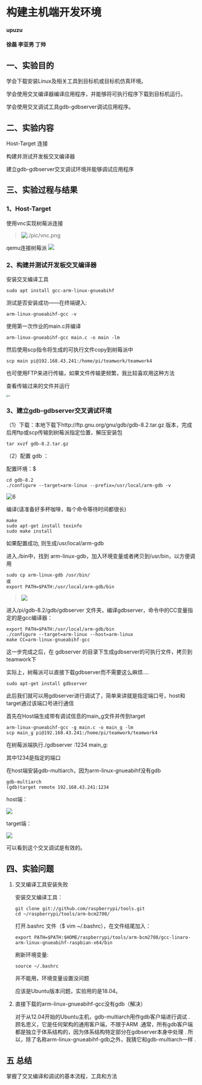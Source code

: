 # 构建主机端开发环境

#### upuzu

#### 徐磊 李亚男 丁帅

## 一、实验目的
学会下载安装Linux及相关工具到目标机或目标机仿真环境。 

学会使用交叉编译器编译应用程序，并能够将可执行程序下载到目标机运行。 

学会使用交叉调试工具gdb-gdbserver调试应用程序。 


## 二、实验内容

Host-Target 连接 

构建并测试开发板交叉编译器

建立gdb-gdbserver交叉调试环境并能够调试应用程序

## 三、实验过程与结果

### 1、Host-Target

使用vnc实现树莓派连接

> ![./pic/vnc.png](./pic/vnc.png)

qemu连接树莓派
![](./pic/qemu.png)

### 2、构建并测试开发板交叉编译器 

安装交叉编译工具

```
sudo apt install gcc-arm-linux-gnueabihf
```

测试是否安装成功——在终端键入:
```
arm-linux-gnueabihf-gcc -v 
```
使用第一次作业的main.c并编译

```
arm-linux-gnueabihf-gcc main.c -o main -lm 
```
然后使用scp指令将生成的可执行文件copy到树莓派中

```
scp main pi@192.168.43.241:/home/pi/teamwork/teamwork4
```

也可使用FTP来进行传输，如果文件传输更频繁，我比较喜欢用这种方法

查看传输过来的文件并运行

<img src="./pic/result1.png" alt="4" style="zoom:38%;" />

### 3、建立gdb-gdbserver交叉调试环境

（1）下载：本地下载下http://ftp.gnu.org/gnu/gdb/gdb-8.2.tar.gz 版本，完成后用ftp或scp传输到树莓派指定位置，解压安装包

```
tar xvzf gdb-8.2.tar.gz
```

（2）配置 gdb ：

配置环境：$

```
cd gdb-8.2
./configure --target=arm-linux --prefix=/usr/local/arm-gdb -v 
```

![6](./pic/compile.png)

编译(请准备好多杯咖啡，每个命令等待时间都很长)

```
make
sudo apt-get install texinfo
sudo make install
```

如果配置成功, 则生成/usr/local/arm-gdb 

进入./bin中，找到 arm-linux-gdb，加入环境变量或者拷贝到/usr/bin，以方便调用 

```
sudo cp arm-linux-gdb /usr/bin/ 
或
export PATH=$PATH:/usr/local/arm-gdb/bin
```
> ![](./pic/arm_gdb.png)

进入/pi/gdb-8.2/gdb/gdbserver 文件夹，编译gdbserver，命令中的CC变量指定的是gcc编译器： 

```
export PATH=$PATH:/usr/local/arm-gdb/bin 
./configure --target=arm-linux --host=arm-linux 
make CC=arm-linux-gnueabihf-gcc
```

这一步完成之后，在 gdbserver 的目录下生成gdbserver的可执行文件，拷贝到teamwork下

实际上，树莓派可以直接下载gdbserver而不需要这么麻烦....

```
sudo apt-get install gdbserver
```

此后我们就可以用gdbserver进行调试了，简单来讲就是指定端口号，host和target通过该端口号进行通信

首先在Host端生成带有调试信息的main_g文件并传到target

```
arm-linux-gnueabihf-gcc -g main.c -o main_g -lm
scp main_g pi@192.168.43.241:/home/pi/teamwork/teamwork4
```

在树莓派端执行./gdbserver :1234 main_g:

其中1234是指定的端口

在host端安装gdb-multiarch，因为arm-linux-gnueabihf没有gdb

```
gdb-multiarch
(gdb)target remote 192.168.43.241:1234 
```

host端：

![](./pic/host.png)

target端：

![](./pic/target.png)

可以看到这个交叉调试是有效的。 

## 四、实验问题

1. 交叉编译工具安装失败

   安装交叉编译工具：

   ```
   git clone git://github.com/raspberrypi/tools.git 
   cd ~/raspberrypi/tools/arm-bcm2708/ 
   ```

   打开.bashrc 文件（$ vim ~/.bashrc），在文件结尾加入：

   ```
   export PATH=$PATH:$HOME/raspberrypi/tools/arm-bcm2708/gcc-linaro-arm-linux-gnueabihf-raspbian-x64/bin 
   ```

   刷新环境变量:

   ```
   source ~/.bashrc
   ```

   并不能用，环境变量设置没问题

   应该是Ubuntu版本问题，实验用的是18.04。

2. 直接下载的arm-linux-gnueabihf-gcc没有gdb（解决）

   对于从12.04开始的Ubuntu主机，gdb-multiarch用作gdb客户端进行调试 . 顾名思义，它是任何架构的通用客户端，不限于ARM .通常，所有gdb客户端都是独立于体系结构的，因为体系结构特定部分在gdbserver本身中处理 . 所以，除了名称arm-linux-gnueabihf-gdb之外，我猜它和gdb-multiarch一样 .

## 五 总结

掌握了交叉编译和调试的基本流程，工具和方法






